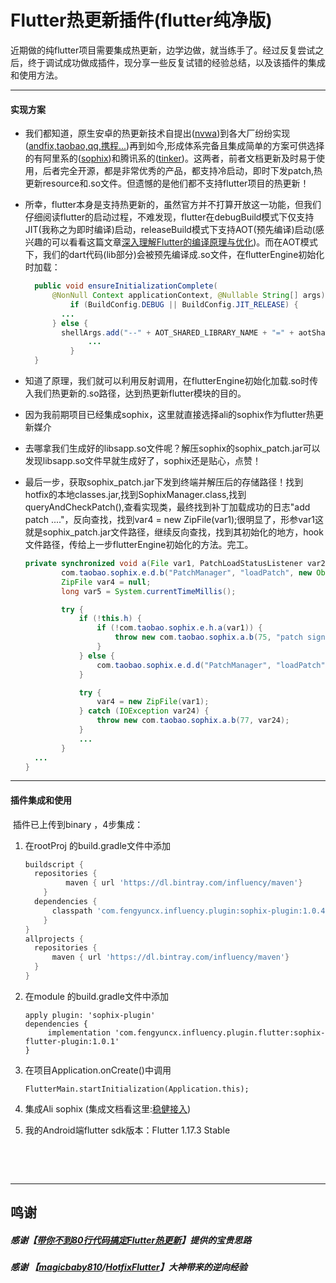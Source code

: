 # Flutter热更新插件(flutter纯净版)

​	近期做的纯flutter项目需要集成热更新，边学边做，就当练手了。经过反复尝试之后，终于调试成功做成插件，现分享一些反复试错的经验总结，以及该插件的集成和使用方法。

---

#### 实现方案

- 我们都知道，原生安卓的热更新技术自提出([nvwa]())到各大厂纷纷实现([andfix,taobao,qq,携程...]())再到如今,形成体系完备且集成简单的方案可供选择的有阿里系的([sophix]())和腾讯系的([tinker]())。这两者，前者文档更新及时易于使用，后者完全开源，都是非常优秀的产品，都支持冷启动，即时下发patch,热更新resource和.so文件。但遗憾的是他们都不支持flutter项目的热更新！

- 所幸，flutter本身是支持热更新的，虽然官方并不打算开放这一功能，但我们仔细阅读flutter的启动过程，不难发现，flutter在debugBuild模式下仅支持JIT(我称之为即时编译)启动，releaseBuild模式下支持AOT(预先编译)启动(感兴趣的可以看看这篇文章[深入理解Flutter的编译原理与优化](https://www.jianshu.com/p/325766398021))。而在AOT模式下，我们的dart代码(lib部分)会被预先编译成.so文件，在flutterEngine初始化时加载：

  ```java
    public void ensureInitializationComplete(
        @NonNull Context applicationContext, @Nullable String[] args) {
  			if (BuildConfig.DEBUG || BuildConfig.JIT_RELEASE) {
          ...
        } else {
          shellArgs.add("--" + AOT_SHARED_LIBRARY_NAME + "=" + aotSharedLibraryName);
    			...
  			}
    }
  ```

  

- 知道了原理，我们就可以利用反射调用，在flutterEngine初始化加载.so时传入我们热更新的.so路径，达到热更新flutter模块的目的。

- 因为我前期项目已经集成sophix，这里就直接选择ali的sophix作为flutter热更新媒介

- 去哪拿我们生成好的libsapp.so文件呢？解压sophix的sophix_patch.jar可以发现libsapp.so文件早就生成好了，sophix还是贴心，点赞！

- 最后一步，获取sophix_patch.jar下发到终端并解压后的存储路径！找到hotfix的本地classes.jar,找到SophixManager.class,找到queryAndCheckPatch(),查看实现类，最终找到补丁加载成功的日志"add patch ...."，反向查找，找到var4 = new ZipFile(var1);很明显了，形参var1这就是sophix_patch.jar文件路径，继续反向查找，找到其初始化的地方，hook文件路径，传给上一步flutterEngine初始化的方法。完工。

  ``` java
  private synchronized void a(File var1, PatchLoadStatusListener var2, com.taobao.sophix.c.c var3) {
          com.taobao.sophix.e.d.b("PatchManager", "loadPatch", new Object[]{"patchFile", var1.getName()});
          ZipFile var4 = null;
          long var5 = System.currentTimeMillis();
  
          try {
              if (!this.h) {
                  if (!com.taobao.sophix.e.h.a(var1)) {
                      throw new com.taobao.sophix.a.b(75, "patch signInfo not match to apk");
                  }
              } else {
                  com.taobao.sophix.e.d.d("PatchManager", "loadPatch", new Object[]{"skip verifyPatchLegal in debug mode"});
              }
  
              try {
                  var4 = new ZipFile(var1);
              } catch (IOException var24) {
                  throw new com.taobao.sophix.a.b(77, var24);
              }
              ...
          }
    ...
  }
  ```

  

---

#### 插件集成和使用

​	插件已上传到binary ，4步集成：

1. 在rootProj 的build.gradle文件中添加

   ```groovy
   buildscript {
     repositories {
   			maven { url 'https://dl.bintray.com/influency/maven'}
       }
     dependencies {
         classpath 'com.fengyuncx.influency.plugin:sophix-plugin:1.0.4'
       }
   }
   allprojects {
     repositories {
         maven { url 'https://dl.bintray.com/influency/maven'}
     }
   }
   ```

2. 在module 的build.gradle文件中添加

   ```
   apply plugin: 'sophix-plugin'
   dependencies {
   		implementation 'com.fengyuncx.influency.plugin.flutter:sophix-flutter-plugin:1.0.1'
   }
   ```

3. 在项目Application.onCreate()中调用

   ```
   FlutterMain.startInitialization(Application.this);
   ```

4. 集成Ali sophix (集成文档看这里:[稳健接入](https://help.aliyun.com/document_detail/61082.html?spm=a2c4g.11186623.6.575.4ff71cdfKzdUwL))  



5. 我的Android端flutter sdk版本：Flutter 1.17.3 Stable



​		

​	

---



## 鸣谢

##### 感谢【[带你不到80行代码搞定Flutter热更新](https://codingnote.cc/p/20258/)】提供的宝贵思路

#####  感谢 【[magicbaby810](https://github.com/magicbaby810)/**[HotfixFlutter](https://github.com/magicbaby810/HotfixFlutter)**】大神带来的逆向经验









